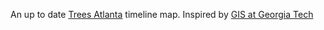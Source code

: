An up to date [Trees Atlanta](https://www.treesatlanta.org/resources/tree-inventory/) timeline map. Inspired by [GIS at Georgia Tech](https://geospatialdev.design.gatech.edu/DSSG/DSSGTreesDeliverable/Visualizations/ATLStreetTrees/)
